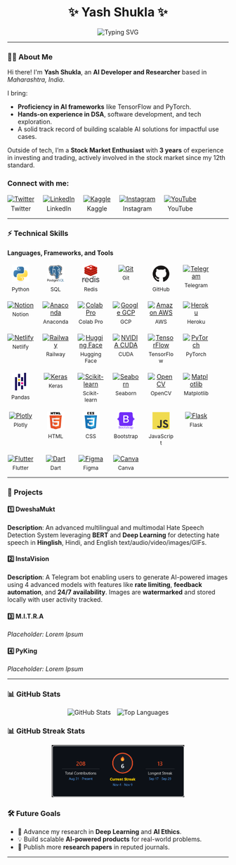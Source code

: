 <h1 align="center">✨ Yash Shukla ✨</h1>

<p align="center">
    <img src="https://readme-typing-svg.herokuapp.com?font=Fira+Code&size=24&duration=3000&pause=1000&color=00FFFF&center=true&width=600&lines=AI+Developer+and+Researcher;Creating+Solutions+for+a+Smarter+Tomorrow" alt="Typing SVG">
</p>

---

### 👨‍💻 **About Me**
Hi there! I'm **Yash Shukla**, an **AI Developer and Researcher** based in *Maharashtra, India*.   

I bring:
- **Proficiency in AI frameworks** like TensorFlow and PyTorch.
- **Hands-on experience in DSA**, software development, and tech exploration.
- A solid track record of building scalable AI solutions for impactful use cases.

Outside of tech, I’m a **Stock Market Enthusiast** with **3 years** of experience in investing and trading, actively involved in the stock market since my 12th standard.

<h3 align="left">Connect with me:</h3>
<div align="left" style="display: flex; gap: 20px; flex-wrap: wrap;">
    <div style="text-align: center;">
        <a href="https://twitter.com/studi4848" target="blank">
            <img src="https://raw.githubusercontent.com/rahuldkjain/github-profile-readme-generator/master/src/images/icons/Social/twitter.svg" alt="Twitter" height="40" width="40" />
        </a>
        <p style="margin: 5px 0 0; font-size: 14px;">Twitter</p>
    </div>
    <div style="text-align: center;">
        <a href="https://linkedin.com/in/yash-shukla-2024aiguy/" target="blank">
            <img src="https://raw.githubusercontent.com/rahuldkjain/github-profile-readme-generator/master/src/images/icons/Social/linked-in-alt.svg" alt="LinkedIn" height="40" width="40" />
        </a>
        <p style="margin: 5px 0 0; font-size: 14px;">LinkedIn</p>
    </div>
    <div style="text-align: center;">
        <a href="https://www.kaggle.com/studiyash" target="blank">
            <img src="https://raw.githubusercontent.com/rahuldkjain/github-profile-readme-generator/master/src/images/icons/Social/kaggle.svg" alt="Kaggle" height="40" width="40" />
        </a>
        <p style="margin: 5px 0 0; font-size: 14px;">Kaggle</p>
    </div>
    <div style="text-align: center;">
        <a href="https://www.instagram.com/studiyash/" target="blank">
            <img src="https://raw.githubusercontent.com/rahuldkjain/github-profile-readme-generator/master/src/images/icons/Social/instagram.svg" alt="Instagram" height="40" width="40" />
        </a>
        <p style="margin: 5px 0 0; font-size: 14px;">Instagram</p>
    </div>
    <div style="text-align: center;">
        <a href="https://www.youtube.com/@yashshukla3996" target="blank">
            <img src="https://raw.githubusercontent.com/rahuldkjain/github-profile-readme-generator/master/src/images/icons/Social/youtube.svg" alt="YouTube" height="40" width="40" />
        </a>
        <p style="margin: 5px 0 0; font-size: 14px;">YouTube</p>
    </div>
</div>


---

<h3 align="left">⚡ Technical Skills</h3>
<h4 align="left">Languages, Frameworks, and Tools</h4>
<div style="display: flex; flex-wrap: wrap; gap: 20px; justify-content: flex-start;">
    <!-- Python -->
    <div style="text-align: center; width: 60px;">
        <a href="https://www.python.org" target="_blank" rel="noreferrer">
            <img src="https://raw.githubusercontent.com/devicons/devicon/master/icons/python/python-original.svg" alt="Python" width="40" height="40" />
        </a>
        <p style="margin: 5px 0 0; font-size: 12px;">Python</p>
    </div>
    <!-- SQL -->
    <div style="text-align: center; width: 60px;">
        <a href="https://www.postgresql.org" target="_blank" rel="noreferrer">
            <img src="https://raw.githubusercontent.com/devicons/devicon/master/icons/postgresql/postgresql-original-wordmark.svg" alt="SQL" width="40" height="40" />
        </a>
        <p style="margin: 5px 0 0; font-size: 12px;">SQL</p>
    </div>
    <!-- Redis -->
    <div style="text-align: center; width: 60px;">
        <a href="https://redis.io" target="_blank" rel="noreferrer">
            <img src="https://raw.githubusercontent.com/devicons/devicon/master/icons/redis/redis-original-wordmark.svg" alt="Redis" width="40" height="40" />
        </a>
        <p style="margin: 5px 0 0; font-size: 12px;">Redis</p>
    </div>
    <!-- Git -->
    <div style="text-align: center; width: 60px;">
        <a href="https://git-scm.com/" target="_blank" rel="noreferrer">
            <img src="https://www.vectorlogo.zone/logos/git-scm/git-scm-icon.svg" alt="Git" width="40" height="40" />
        </a>
        <p style="margin: 5px 0 0; font-size: 12px;">Git</p>
    </div>
    <!-- GitHub -->
    <div style="text-align: center; width: 60px;">
        <a href="https://github.com" target="_blank" rel="noreferrer">
            <img src="https://raw.githubusercontent.com/devicons/devicon/master/icons/github/github-original.svg" alt="GitHub" width="40" height="40" />
        </a>
        <p style="margin: 5px 0 0; font-size: 12px;">GitHub</p>
    </div>
    <!-- GitHub -->
    <div style="text-align: center; width: 60px;">
        <a href="https://telegram.org/" target="_blank" rel="noreferrer">
            <img src="https://www.vectorlogo.zone/logos/telegram/telegram-icon.svg" alt="Telegram" width="40" height="40" />
        </a>
        <p style="margin: 5px 0 0; font-size: 12px;">Telegram</p>
    </div>
    <!-- Notion -->
    <div style="text-align: center; width: 60px;">
        <a href="https://www.notion.so" target="_blank" rel="noreferrer">
            <img src="https://upload.wikimedia.org/wikipedia/commons/4/45/Notion_app_logo.png" alt="Notion" width="40" height="40" />
        </a>
        <p style="margin: 5px 0 0; font-size: 12px;">Notion</p>
    </div>
    <!-- Anaconda -->
    <div style="text-align: center; width: 60px;">
        <a href="https://www.anaconda.com" target="_blank" rel="noreferrer">
            <img src="https://www.vectorlogo.zone/logos/anaconda/anaconda-icon.svg" alt="Anaconda" width="40" height="40" />
        </a>
        <p style="margin: 5px 0 0; font-size: 12px;">Anaconda</p>
    </div>
    <!-- Colab Pro -->
    <div style="text-align: center; width: 60px;">
        <a href="https://colab.research.google.com" target="_blank" rel="noreferrer">
            <img src="https://www.vectorlogo.zone/logos/google_colab/google_colab-icon.svg" alt="Colab Pro" width="40" height="40" />
        </a>
        <p style="margin: 5px 0 0; font-size: 12px;">Colab Pro</p>
    </div>
    <!-- Google GCP -->
    <div style="text-align: center; width: 60px;">
        <a href="https://cloud.google.com" target="_blank" rel="noreferrer">
            <img src="https://www.vectorlogo.zone/logos/google_cloud/google_cloud-icon.svg" alt="Google GCP" width="40" height="40" />
        </a>
        <p style="margin: 5px 0 0; font-size: 12px;">GCP</p>
    </div>
    <!-- Microsoft Azure -->
    <div style="text-align: center; width: 60px;">
        <a href="https://aws.amazon.com/" target="_blank" rel="noreferrer">
        <img src="https://www.vectorlogo.zone/logos/amazon_aws/amazon_aws-icon.svg" alt="Amazon AWS" width="40" height="40" />
        </a>
        <p style="margin: 5px 0 0; font-size: 12px;">AWS</p>
    </div>
    <!-- Heroku -->
    <div style="text-align: center; width: 60px;">
        <a href="https://www.heroku.com" target="_blank" rel="noreferrer">
            <img src="https://www.vectorlogo.zone/logos/heroku/heroku-icon.svg" alt="Heroku" width="40" height="40" />
        </a>
        <p style="margin: 5px 0 0; font-size: 12px;">Heroku</p>
    </div>
    <!-- Netlify -->
    <div style="text-align: center; width: 60px;">
        <a href="https://www.netlify.com" target="_blank" rel="noreferrer">
            <img src="https://www.vectorlogo.zone/logos/netlify/netlify-icon.svg" alt="Netlify" width="40" height="40" />
        </a>
        <p style="margin: 5px 0 0; font-size: 12px;">Netlify</p>
    </div>
    <!-- Railway.app -->
    <div style="text-align: center; width: 60px;">
        <a href="https://railway.app" target="_blank" rel="noreferrer">
            <img src="https://railway.app/brand/logo-light.png" alt="Railway" width="40" height="40" />
        </a>
        <p style="margin: 5px 0 0; font-size: 12px;">Railway</p>
    </div>
    <!-- Hugging Face -->
    <div style="text-align: center; width: 60px;">
        <a href="https://huggingface.co" target="_blank" rel="noreferrer">
            <img src="https://huggingface.co/front/assets/huggingface_logo.svg" alt="Hugging Face" width="40" height="40" />
        </a>
        <p style="margin: 5px 0 0; font-size: 12px;">Hugging Face</p>
    </div>
    <!-- NVIDIA CUDA -->
    <div style="text-align: center; width: 60px;">
        <a href="https://developer.nvidia.com/cuda-zone" target="_blank" rel="noreferrer">
            <img src="https://www.vectorlogo.zone/logos/nvidia/nvidia-icon.svg" alt="NVIDIA CUDA" width="40" height="40" />
        </a>
        <p style="margin: 5px 0 0; font-size: 12px;">CUDA</p>
    </div>
    <!-- TensorFlow -->
    <div style="text-align: center; width: 60px;">
        <a href="https://www.tensorflow.org" target="_blank" rel="noreferrer">
            <img src="https://www.vectorlogo.zone/logos/tensorflow/tensorflow-icon.svg" alt="TensorFlow" width="40" height="40" />
        </a>
        <p style="margin: 5px 0 0; font-size: 12px;">TensorFlow</p>
    </div>
    <!-- PyTorch -->
    <div style="text-align: center; width: 60px;">
        <a href="https://pytorch.org" target="_blank" rel="noreferrer">
            <img src="https://www.vectorlogo.zone/logos/pytorch/pytorch-icon.svg" alt="PyTorch" width="40" height="40" />
        </a>
        <p style="margin: 5px 0 0; font-size: 12px;">PyTorch</p>
    </div>
    <!-- Pandas -->
    <div style="text-align: center; width: 60px;">
        <a href="https://pandas.pydata.org" target="_blank" rel="noreferrer">
            <img src="https://raw.githubusercontent.com/devicons/devicon/master/icons/pandas/pandas-original.svg" alt="Pandas" width="40" height="40" />
        </a>
        <p style="margin: 5px 0 0; font-size: 12px;">Pandas</p>
    </div>
    <!-- Keras -->
    <div style="text-align: center; width: 60px;">
        <a href="https://keras.io" target="_blank" rel="noreferrer">
            <img src="https://www.vectorlogo.zone/logos/kerasio/kerasio-icon.svg" alt="Keras" width="40" height="40" />
        </a>
        <p style="margin: 5px 0 0; font-size: 12px;">Keras</p>
    </div>
    <!-- Scikit-learn -->
    <div style="text-align: center; width: 60px;">
        <a href="https://scikit-learn.org" target="_blank" rel="noreferrer">
            <img src="https://upload.wikimedia.org/wikipedia/commons/0/05/Scikit_learn_logo_small.svg" alt="Scikit-learn" width="40" height="40" />
        </a>
        <p style="margin: 5px 0 0; font-size: 12px;">Scikit-learn</p>
    </div>
    <!-- Seaborn -->
    <div style="text-align: center; width: 60px;">
        <a href="https://seaborn.pydata.org" target="_blank" rel="noreferrer">
            <img src="https://seaborn.pydata.org/_images/logo-mark-lightbg.svg" alt="Seaborn" width="40" height="40" />
        </a>
        <p style="margin: 5px 0 0; font-size: 12px;">Seaborn</p>
    </div>
    <!-- OpenCV -->
    <div style="text-align: center; width: 60px;">
        <a href="https://opencv.org" target="_blank" rel="noreferrer">
            <img src="https://www.vectorlogo.zone/logos/opencv/opencv-icon.svg" alt="OpenCV" width="40" height="40" />
        </a>
        <p style="margin: 5px 0 0; font-size: 12px;">OpenCV</p>
    </div>
    <!-- Matplotlib -->
    <div style="text-align: center; width: 60px;">
        <a href="https://matplotlib.org" target="_blank" rel="noreferrer">
            <img src="https://upload.wikimedia.org/wikipedia/commons/8/84/Matplotlib_icon.svg" alt="Matplotlib" width="40" height="40" />
        </a>
        <p style="margin: 5px 0 0; font-size: 12px;">Matplotlib</p>
    </div>
    <!-- Plotly -->
    <div style="text-align: center; width: 60px;">
        <a href="https://plotly.com" target="_blank" rel="noreferrer">
            <img src="https://images.plot.ly/logo/new-branding/plotly-logomark.png" alt="Plotly" width="40" height="40" />
        </a>
        <p style="margin: 5px 0 0; font-size: 12px;">Plotly</p>
    </div>
    <!-- HTML -->
    <div style="text-align: center; width: 60px;">
        <a href="https://www.w3.org/html/" target="_blank" rel="noreferrer">
            <img src="https://raw.githubusercontent.com/devicons/devicon/master/icons/html5/html5-original-wordmark.svg" alt="HTML" width="40" height="40" />
        </a>
        <p style="margin: 5px 0 0; font-size: 12px;">HTML</p>
    </div>
    <!-- CSS -->
    <div style="text-align: center; width: 60px;">
        <a href="https://www.w3schools.com/css/" target="_blank" rel="noreferrer">
            <img src="https://raw.githubusercontent.com/devicons/devicon/master/icons/css3/css3-original-wordmark.svg" alt="CSS" width="40" height="40" />
        </a>
        <p style="margin: 5px 0 0; font-size: 12px;">CSS</p>
    </div>
    <!-- Bootstrap -->
    <div style="text-align: center; width: 60px;">
        <a href="https://getbootstrap.com" target="_blank" rel="noreferrer">
            <img src="https://raw.githubusercontent.com/devicons/devicon/master/icons/bootstrap/bootstrap-plain-wordmark.svg" alt="Bootstrap" width="40" height="40" />
        </a>
        <p style="margin: 5px 0 0; font-size: 12px;">Bootstrap</p>
    </div>
    <!-- JavaScript -->
    <div style="text-align: center; width: 60px;">
        <a href="https://developer.mozilla.org/en-US/docs/Web/JavaScript" target="_blank" rel="noreferrer">
            <img src="https://raw.githubusercontent.com/devicons/devicon/master/icons/javascript/javascript-original.svg" alt="JavaScript" width="40" height="40" />
        </a>
        <p style="margin: 5px 0 0; font-size: 12px;">JavaScript</p>
    </div>
    <!-- Flask -->
    <div style="text-align: center; width: 60px;">
        <a href="https://flask.palletsprojects.com/" target="_blank" rel="noreferrer">
            <img src="https://www.vectorlogo.zone/logos/pocoo_flask/pocoo_flask-icon.svg" alt="Flask" width="40" height="40" />
        </a>
        <p style="margin: 5px 0 0; font-size: 12px;">Flask</p>
    </div>
    <!-- Flutter -->
    <div style="text-align: center; width: 60px;">
        <a href="https://flutter.dev" target="_blank" rel="noreferrer">
            <img src="https://www.vectorlogo.zone/logos/flutterio/flutterio-icon.svg" alt="Flutter" width="40" height="40" />
        </a>
        <p style="margin: 5px 0 0; font-size: 12px;">Flutter</p>
    </div>
    <!-- Dart -->
    <div style="text-align: center; width: 60px;">
        <a href="https://dart.dev" target="_blank" rel="noreferrer">
            <img src="https://www.vectorlogo.zone/logos/dartlang/dartlang-icon.svg" alt="Dart" width="40" height="40" />
        </a>
        <p style="margin: 5px 0 0; font-size: 12px;">Dart</p>
    </div>
    <!-- Figma -->
    <div style="text-align: center; width: 60px;">
        <a href="https://www.figma.com" target="_blank" rel="noreferrer">
            <img src="https://www.vectorlogo.zone/logos/figma/figma-icon.svg" alt="Figma" width="40" height="40" />
        </a>
        <p style="margin: 5px 0 0; font-size: 12px;">Figma</p>
    </div>
    <!-- Canva -->
    <div style="text-align: center; width: 60px;">
        <a href="https://www.canva.com" target="_blank" rel="noreferrer">
            <img src="https://www.vectorlogo.zone/logos/canva/canva-icon.svg" alt="Canva" width="40" height="40" />
        </a>
        <p style="margin: 5px 0 0; font-size: 12px;">Canva</p>
    </div>
</div>


---

### 🚀 **Projects**
#### 1️⃣ **DweshaMukt**
**Description**: An advanced multilingual and multimodal Hate Speech Detection System leveraging **BERT** and **Deep Learning** for detecting hate speech in **Hinglish**, Hindi, and English text/audio/video/images/GIFs.

#### 2️⃣ **InstaVision**
**Description**: A Telegram bot enabling users to generate AI-powered images using 4 advanced models with features like **rate limiting**, **feedback automation**, and **24/7 availability**. Images are **watermarked** and stored locally with user activity tracked.

#### 3️⃣ **M.I.T.R.A**
*Placeholder: Lorem Ipsum*

#### 4️⃣ **PyKing**
*Placeholder: Lorem Ipsum*

---

### 📊 **GitHub Stats**

<div align="center">

<!-- GitHub Stats -->
<img src="https://github-readme-stats.vercel.app/api?username=studiyash&show_icons=true&theme=radical&cache_seconds=86400" alt="GitHub Stats" style="width: 60%; margin-right: 2%;" />

<!-- Top Languages -->
<img src="https://github-readme-stats.vercel.app/api/top-langs?username=studiyash&show_icons=true&locale=en&layout=compact&theme=radical&cache_seconds=86400" alt="Top Languages" style="width: 60%;" />

</div>

### 📊 **GitHub Streak Stats**

<p align="center">
  <img src="https://github.com/StudiYash/StudiYash/blob/main/GitHub%20Statistics/Github%20Statistics%2009_11_24_23_20.png" alt="GitHub Statistics" style="width: 60%;">
</p>

### 🛠️ **Future Goals**
- 🌟 Advance my research in **Deep Learning** and **AI Ethics**.
- 💡 Build scalable **AI-powered products** for real-world problems.
- 📜 Publish more **research papers** in reputed journals.

---
